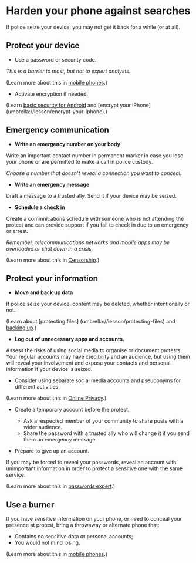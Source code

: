 [Title]: # (Prepare Your Phone)
[Order]: # (1)

# Harden your phone against searches 

If police seize your device, you may not get it back for a while (or at all).

## Protect your device

*   Use a password or security code. 

_This is a barrier to most, but not to expert analysts._

(Learn more about this in [mobile phones](umbrella://lesson/mobile-phones).)

*   Activate encryption if needed.  

(Learn [basic security for Android](umbrella://lesson/android) and [encrypt your iPhone] (umbrella://lesson/encrypt-your-iphone).)

## Emergency communication

*	**Write an emergency number on your body** 

Write an important contact number in permanent marker in case you lose your phone or are permitted to make a call in police custody.

*Choose a number that doesn't reveal a connection you want to conceal.*

*	**Write an emergency message**

Draft a message to a trusted ally. Send it if your device may be seized. 

*	**Schedule a check in**

Create a commnications schedule with someone who is not attending the protest and can provide support if you fail to check in due to an emergency or arrest.

_Remember: telecommunications networks and mobile apps may be overloaded or shut down in a crisis._

(Learn more about this in [Censorship](umbrella://communications/censorship/beginner).)

## Protect your information

*	**Move and back up data** 

If police seize your device, content may be deleted, whether intentionally or not.

(Learn about [protecting files] (umbrella://lesson/protecting-files) and [backing up](umbrella://lesson/backing-up).) 

*	**Log out of unnecessary apps and accounts.**

Assess the risks of using social media to organise or document protests. Your regular accounts may have credibility and an audience, but using them will reveal your involvement and expose your contacts and personal information if your device is seized.  

*	Consider using separate social media accounts and pseudonyms for different activities. 

(Learn more about this in [Online Privacy](umbrella://communications/online-privacy/beginner).)

*	Create a temporary account before the protest. 

	*	Ask a respected member of your community to share posts with a wider audience.   
    *	Share the password with a trusted ally who will change it if you send them an emergency message. 
    
*	Prepare to give up an account.

If you may be forced to reveal your passwords, reveal an account with unimportant information in order to protect a sensitive one with the same service.     

(Learn more about this in [passwords expert](umbrella://lesson/passwords/2).)

## Use a burner

If you have sensitive information on your phone, or need to conceal your presence at protest, bring a throwaway or alternate phone that:

*	Contains no sensitive data or personal accounts;
*	You would not mind losing. 

(Learn more about this in [mobile phones](umbrella://lesson/mobile-phones).)
